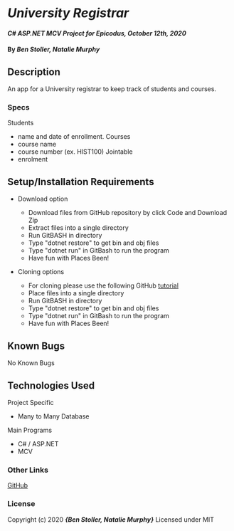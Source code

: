<!-- University Registrar or Doctor's Office
Then select one of the following projects to complete over the next two days. To describe the features we want you to build, we will write user stories. User stories are a way of describing a feature that breaks functionality down into the smallest possible pieces and clearly communicates the use case, functionality, and benefit.

University Registrar
Create an app for a University registrar to keep track of students and courses. Here are some user stories for you - build one at a time before moving on to the next one.

As a registrar, I want to enter a student, so I can keep track of all students enrolled at this University. I should be able to provide a name and date of enrollment.
As a registrar, I want to enter a course, so I can keep track of all of the courses the University offers. I should be able to provide a course name and a course number (ex. HIST100).
As a registrar, I want to be able to assign students to a course, so that teachers know which students are in their course. A course can have many students and a student can take many courses at the same time.
If you make it this far, great job! If you have time, work on these other user stories.

As a registrar, I want to be able to create departments. A student can be assigned to a department when they declare their major and a course can be assigned to a department when it is created.
As a registrar, I want to be able to list out all of the courses or all of the students in a particular department, so that I can inform the counselors which departments need more students and which need more courses.
As a registrar, I want to change a student's file to show that they have completed a course, so that I can see if they need to take the course again.
As a registrar, I want to list out all of the courses a student has taken, so that I can see if they have met their degree requirements.
As a registrar, I want to see how many students have not completed courses in any particular departments, so that I can tell the administration which departments need help.
As a registrar, I want to …
If you make it this far before the end of the day, think up and write some other user stories that a University registrar might have. -->

# _University Registrar_

#### _C# ASP.NET MCV Project for Epicodus, October 12th, 2020_

#### By _**Ben Stoller, Natalie Murphy**_

## Description

An app for a University registrar to keep track of students and courses.

### Specs

Students

- name and date of enrollment.
  Courses
- course name
- course number (ex. HIST100)
  Jointable
- enrolment

## Setup/Installation Requirements

- Download option

  - Download files from GitHub repository by click Code and Download Zip
  - Extract files into a single directory
  - Run GitBASH in directory
  - Type "dotnet restore" to get bin and obj files
  - Type "dotnet run" in GitBash to run the program
  - Have fun with Places Been! <!-- TITLE HERE -->

- Cloning options
  - For cloning please use the following GitHub [tutorial](https://docs.github.com/en/enterprise/2.16/user/github/creating-cloning-and-archiving-repositories/cloning-a-repository)
  - Place files into a single directory
  - Run GitBASH in directory
  - Type "dotnet restore" to get bin and obj files
  - Type "dotnet run" in GitBash to run the program
  - Have fun with Places Been! <!-- TITLE HERE -->

## Known Bugs

No Known Bugs

## Technologies Used

Project Specific

- Many to Many Database

Main Programs

- C# / ASP.NET
- MCV

### Other Links

[GitHub](https://github.com/murphynd)

### License

Copyright (c) 2020 **_{Ben Stoller, Natalie Murphy}_**
Licensed under MIT
